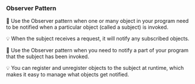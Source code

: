 ### Observer Pattern

:bug: Use the Observer pattern when one or many object in your program need to be notified when a particular object (called a subject) is invoked.  

:bulb: When the subject receives a request, it will notify any subscribed objects.  

:bug: Use the Observer pattern when you need to notify a part of your program that the subject has been invoked.

:bulb: You can register and unregister objects to the subject at runtime, which makes it easy to manage what objects get notified.  